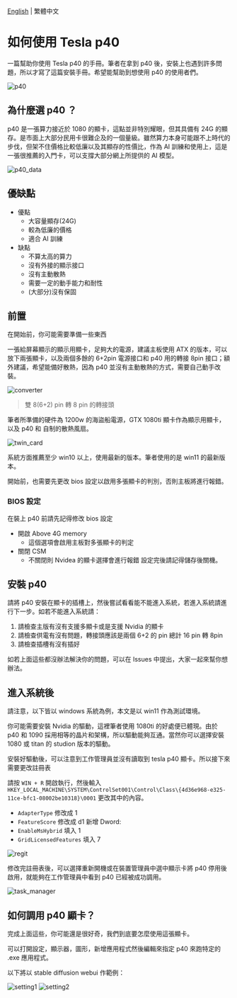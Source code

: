 [English](README.md) | 繁體中文
# 如何使用 Tesla p40
  一篇幫助你使用 Tesla p40 的手冊。筆者在拿到 p40 後，安裝上也遇到許多問題，所以才寫了這篇安裝手冊。希望能幫助到想使用 p40 的使用者們。
  
  ![p40](image/p40.png)

## 為什麼選 p40 ？
  p40 是一張算力接近於 1080 的顯卡，這點並非特別耀眼，但其具備有 24G 的顯存。是市面上大部分民用卡很難企及的一個量級。雖然算力本身可能跟不上時代的步伐，但架不住價格比較低廉以及其顯存的性價比，作為 AI 訓練和使用上，這是一張很推薦的入門卡，可以支撐大部分網上所提供的 AI 模型。
  
  ![p40_data](image/p40_data.png)

## 優缺點
  * 優點
    * 大容量顯存(24G)
    * 較為低廉的價格
    * 適合 AI 訓練
  * 缺點
    * 不算太高的算力
    * 沒有外接的顯示接口
    * 沒有主動散熱
    * 需要一定的動手能力和耐性
    * (大部分)沒有保固

## 前置
  在開始前，你可能需要準備一些東西

  一張給屏幕顯示的顯示用顯卡，足夠大的電源，建議主板使用 ATX 的版本，可以放下兩張顯卡，以及兩個多餘的 6+2pin 電源接口和 p40 用的轉接 8pin 接口；額外建議，希望能備好散熱，因為 p40 並沒有主動散熱的方式，需要自己動手改裝。
  
  ![converter](image/converter.jpg)
  > 雙 8(6+2) pin 轉 8 pin 的轉接頭

  筆者所準備的硬件為 1200w 的海盜船電源，GTX 1080ti 顯卡作為顯示用顯卡，以及 p40 和 自制的散熱風扇。
  
  ![twin_card](image/twin_card.jpg)
  
  系統方面推薦至少 win10 以上，使用最新的版本。筆者使用的是 win11 的最新版本。
  
  開始前，也需要先更改 bios 設定以啟用多張顯卡的判別，否則主板將進行報錯。
### BIOS 設定
在裝上 p40 前請先記得修改 bios 設定
  * 開啟 Above 4G memory
    * 這個選項會啟用主板對多張顯卡的判定
  * 關閉 CSM 
    * 不關閉則 Nvidea 的顯卡選擇會進行報錯
  設定完後請記得儲存後關機。
  
 ## 安裝 p40
 請將 p40 安裝在顯卡的插槽上，然後嘗試看看能不能進入系統，若進入系統請進行下一步。如若不能進入系統請：
 1. 請檢查主版有沒有支援多顯卡或是支援 Nvidia 的顯卡
 2. 請檢查供電有沒有問題，轉接頭應該是兩個 6+2 的 pin 總計 16 pin 轉 8pin
 3. 請檢查插槽有沒有插好

如若上面這些都沒辦法解決你的問題，可以在 Issues 中提出，大家一起來幫你想辦法。

## 進入系統後
請注意，以下皆以 windows 系統為例，本文是以 win11 作為測試環境。

你可能需要安裝 Nvidia 的驅動，這裡筆者使用 1080ti 的好處便已體現。由於 p40 和 1090 採用相等的晶片和架構，所以驅動能夠互通。當然你可以選擇安裝 1080 或 titan 的 studion 版本的驅動。

安裝好驅動後，可以注意到工作管理員並沒有讀取到 tesla p40 顯卡。所以接下來需要更改註冊表

請按 ```WIN + R``` 開啟執行，然後輸入 ```HKEY_LOCAL_MACHINE\SYSTEM\ControlSet001\Control\Class\{4d36e968-e325-11ce-bfc1-08002be10318}\0001``` 更改其中的內容。
* ```AdapterType``` 修改成 1
* ```FeatureScore``` 修改成 d1
新增 Dword:
* ```EnableMsHybrid``` 填入 1
* ```GridLicensedFeatures``` 填入 7

![regit](image/regit.png)

修改完註冊表後，可以選擇重新開機或在裝置管理員中選中顯示卡將 p40 停用後啟用，就能夠在工作管理員中看到 p40 已經被成功調用。

![task_manager](image/task_manage.png)

## 如何調用 p40 顯卡？
完成上面這些，你可能還是很好奇，我們到底要怎麼使用這張顯卡。

可以打開設定，顯示器，圖形，新增應用程式然後編輯來指定 p40 來跑特定的 .exe 應用程式。

以下將以 stable diffusion webui 作範例：

![setting1](image/setting.png)
![setting2](image/setting2.png)
